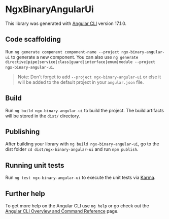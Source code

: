 # NgxBinaryAngularUi

This library was generated with [Angular CLI](https://github.com/angular/angular-cli) version 17.1.0.

## Code scaffolding

Run `ng generate component component-name --project ngx-binary-angular-ui` to generate a new component. You can also use `ng generate directive|pipe|service|class|guard|interface|enum|module --project ngx-binary-angular-ui`.
> Note: Don't forget to add `--project ngx-binary-angular-ui` or else it will be added to the default project in your `angular.json` file. 

## Build

Run `ng build ngx-binary-angular-ui` to build the project. The build artifacts will be stored in the `dist/` directory.

## Publishing

After building your library with `ng build ngx-binary-angular-ui`, go to the dist folder `cd dist/ngx-binary-angular-ui` and run `npm publish`.

## Running unit tests

Run `ng test ngx-binary-angular-ui` to execute the unit tests via [Karma](https://karma-runner.github.io).

## Further help

To get more help on the Angular CLI use `ng help` or go check out the [Angular CLI Overview and Command Reference](https://angular.io/cli) page.
